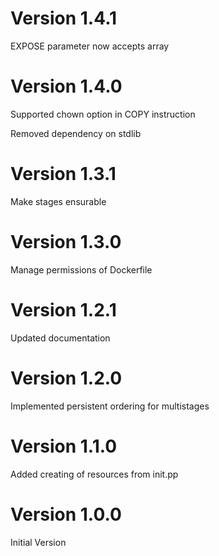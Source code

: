 # Version 1.4.1

EXPOSE parameter now accepts array

# Version 1.4.0

Supported chown option in COPY instruction

Removed dependency on stdlib

# Version 1.3.1

Make stages ensurable

# Version 1.3.0

Manage permissions of Dockerfile

# Version 1.2.1

Updated documentation

# Version 1.2.0

Implemented persistent ordering for multistages

# Version 1.1.0

Added creating of resources from init.pp

# Version 1.0.0

Initial Version
